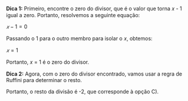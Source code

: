 **Dica 1:** Primeiro, encontre o zero do divisor, que é o valor que torna 𝑥 - 1 igual a zero. Portanto, resolvemos a seguinte equação:

$𝑥 - 1 = 0$

Passando o 1 para o outro membro para isolar o 𝑥, obtemos:

$𝑥 = 1$

Portanto, 𝑥 = 1 é o zero do divisor.

**Dica 2:** Agora, com o zero do divisor encontrado, vamos usar a regra de Ruffini para determinar o resto.

Portanto, o resto da divisão é -2, que corresponde à opção C).

